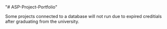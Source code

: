 "# ASP-Project-Portfolio" 

Some projects connected to a database will not run due to expired creditials after graduating from the university.
